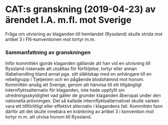# CAT:s granskning (2019-04-23) av ärendet I.A. m.fl. mot Sverige

Fråga om utvisning av klaganden till hemlandet (Ryssland) skulle strida mot artikel 3 i FN\-konventionen mot tortyr m.m.


### Sammanfattning av granskningen

Inför kommittén gjorde klaganden gällande att han vid en utvisning till Ryssland riskerade att utsättas för förföljelse, tortyr eller annan illabehandling bland annat pga. sitt släktskap med en anhängare till en rebellgrupp i Tjetjenien och en pågående blodshämnd mot honom. Kommittén ansåg att Sverige, genom att hänvisa till ett tillgängligt internflyktsalternativ för klaganden, inte hade uppfyllt sin utredningsskyldighet vad gäller de grunder klaganden åberopat under den nationella prövningen. Det så kallade internflyktsalternativet skulle varken vara ett tillförlitligt eller effektivt alternativ i klagandens fall. Kommittén fann därför att det skulle innebära en kränkning av artikel 3 i konvention mot tortyr m.m. att utvisa honom till Ryssland.
